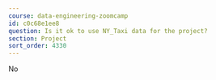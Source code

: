 ```yaml
---
course: data-engineering-zoomcamp
id: c0c68e1ee8
question: Is it ok to use NY_Taxi data for the project?
section: Project
sort_order: 4330
---
```


No

